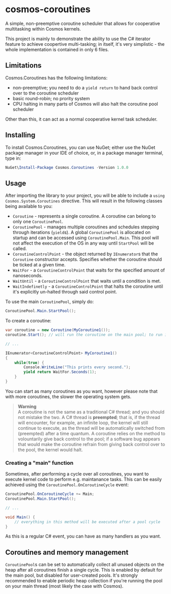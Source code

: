 # cosmos-coroutines
A simple, non-preemptive coroutine scheduler that allows for cooperative multitasking within Cosmos kernels.

This project is mainly to demonstrate the ability to use the C# iterator feature to achieve coopertive multi-tasking; in itself, it's very simplistic - the whole implementation is contained in only 6 files.

## Limitations
Cosmos.Coroutines has the following limitations:
- non-preemptive; you need to do a `yield return` to hand back control over to the coroutine scheduler
- basic round-robin; no prority system
- CPU halting in many parts of Cosmos will also halt the coroutine pool scheduler

Other than this, it can act as a normal cooperative kernel task scheduler.

## Installing
To install Cosmos.Coroutines, you can use NuGet; either use the NuGet package manager in your IDE of choice, or, in a package manager terminal, type in:
```powershell
NuGet\Install-Package Cosmos.Coroutines -Version 1.0.0
```

## Usage
After importing the library to your project, you will be able to include a `using Cosmos.System.Coroutines` directive. This will result in the following classes being available to you:
- `Coroutine` - represents a single coroutine. A coroutine can belong to only one `CoroutinePool`.
- `CoroutinePool` - manages multiple coroutines and schedules stepping through iterations (`yield`s). A global `CoroutinePool` is allocated on startup and can be accessed using `CoroutinePool.Main`. This pool will not affect the execution of the OS in any way until `StartPool` will be called.
- `CoroutineControlPoint` - the object returned by `IEnumerator`s that the `Coroutine` constructor accepts. Specifies whether the coroutine should be ticked at a given time.
- `WaitFor` - a `CoroutineControlPoint` that waits for the specified amount of nanoseconds.
- `WaitUntil` - a `CoroutineControlPoint` that waits until a condition is met.
- `WaitIndefinetly` - a `CoroutineControlPoint` that halts the coroutine until it's explicitly un-halted through said control point.

To use the main `CoroutinePool`, simply do:
```cs
CoroutinePool.Main.StartPool();
```

To create a coroutine:
```cs
var coroutine = new Coroutine(MyCoroutine1());
coroutine.Start(); // will run the coroutine on the main pool; to run it in another, use CoroutinePool.AddCoroutine

// ...

IEnumerator<CoroutineControlPoint> MyCoroutine1()
{
    while(true) {
        Console.WriteLine("This prints every second.");
        yield return WaitFor.Seconds(1);
    }
}
```

You can start as many coroutines as you want, however please note that with more coroutines, the slower the operating system gets.

> **Warning**<br>
> A coroutine is not the same as a traditional C# thread; and you should not mistake the two. A C# thread is **preempted**; that is, if the thread will encounter, for example, an infinite loop, the kernel will still continue to execute, as the thread will be automatically switched from (preempted) after a time quantum. A coroutine relies on the method to volountarily give back control to the pool; if a software bug appears that would make the coroutine refrain from giving back control over to the pool, the kernel would halt.

### Creating a "main" function
Sometimes, after performing a cycle over all coroutines, you want to execute kernel code to perform e.g. maintanance tasks. This can be easily achieved using the `CoroutinePool.OnCoroutineCycle` event:
```cs
CoroutinePool.OnCoroutineCycle += Main;
CoroutinePool.Main.StartPool();

// ...

void Main() {
    // everything in this method will be executed after a pool cycle
}
```

As this is a regular C# event, you can have as many handlers as you want.

## Coroutines and memory management
`CoroutinePool`s can be set to automatically collect all unused objects on the heap after all coroutines finish a single cycle. This is enabled by default for the main pool, but disabled for user-created pools. It's strongly recommended to enable periodic heap collection if you're running the pool on your main thread (most likely the case with Cosmos).